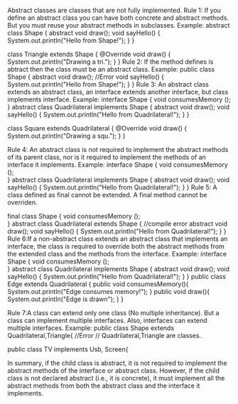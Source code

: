 Abstract classes are classes that are not fully implemented.
Rule 1: If you define an abstract class you can have both concrete and abstract methods. But you must reuse your abstract methods in subclasses.
Example: 
abstract class Shape {
    abstract void draw();
    void sayHello() {
        System.out.println("Hello from Shape!");
    }
}

class Triangle extends Shape {
    @Override
    void draw() {
        System.out.println("Drawing a tri.");
    }
}
Rule 2: If the method defines is abtract then the class must be an abstract class.
Example: 
public class Shape {
    abstract void draw();  //Error
    void sayHello() {
        System.out.println("Hello from Shape!");
    }
}
Rule 3: An abstract class extends an abstract class, an interface extends another interface, but class implements interface.
Example:
interface Shape {
    void consumesMemory ();  
}
abstract class Quadrilateral implements Shape {
    abstract void draw();
    void sayHello() {
        System.out.println("Hello from Quadrilateral!");
    }
}
  
class Square extends Quadrilateral  {
    @Override
    void draw() {
        System.out.println("Drawing a squ.");
    }
}

Rule 4: An abstract class is not required to implement the abstract methods of its parent class, nor is it required to implement the methods of an interface it implements.
Example:
interface Shape {
    void consumesMemory ();  
}
abstract class Quadrilateral implements Shape {
    abstract void draw();
    void sayHello() {
        System.out.println("Hello from Quadrilateral!");
    }
}
Rule 5: A class defined as final cannot be extended. A final method cannot be overriden.

final class Shape {
    void consumesMemory ();  
}
abstract class Quadrilateral extends Shape {  //compile error
    abstract void draw();
    void sayHello() {
        System.out.println("Hello from Quadrilateral!");
    }
}
Rule 6:If a non-abstract class extends an abstract class that implements an interface, the class is required to override both the abstract methods from the extended class and the methods from the interface.
Example:
interface Shape {
    void consumesMemory ();  
}
abstract class Quadrilateral implements Shape {
    abstract void draw();
    void sayHello() {
        System.out.println("Hello from Quadrilateral!");
    }
}
public class Edge extends Quadrilateral {
   public void consumesMemory(){  
      System.out.println("Edge consumes memory!");
    }
    public void draw(){
       System.out.println("Edge is drawn");
    }
}


Rule 7:A class can extend only one class (No multiple inheritance). But a class can implement multiple interfaces.
Also, interfaces can extend multiple interfaces.
Example:
public class Shape extends Quadrilateral,Triangle{  //Error   // Quadrilateral,Triangle are classes.

public class TV implements Usb, Screen{


In summary, if the child class is abstract, it is not required to implement the abstract methods of the interface or abstract class.
However, if the child class is not declared abstract (i.e., it is concrete), it must implement all the abstract methods from both the
abstract class and the interface it implements.

